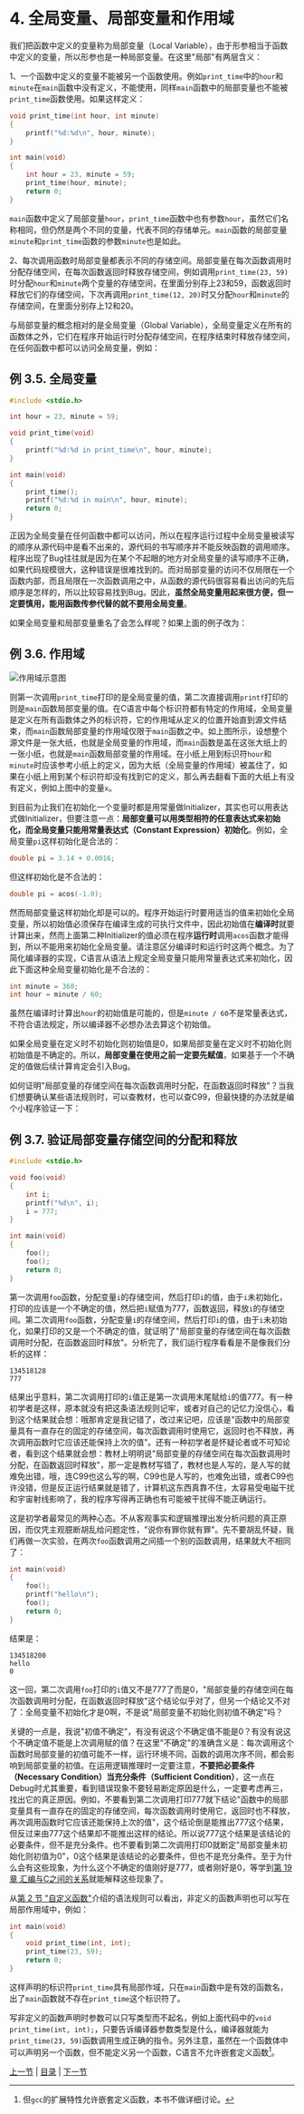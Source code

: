 # 4. 全局变量、局部变量和作用域

我们把函数中定义的变量称为局部变量（Local Variable），由于形参相当于函数中定义的变量，所以形参也是一种局部变量。在这里"局部"有两层含义：

1、一个函数中定义的变量不能被另一个函数使用。例如`print_time`中的`hour`和`minute`在`main`函数中没有定义，不能使用，同样`main`函数中的局部变量也不能被`print_time`函数使用。如果这样定义：

```c
void print_time(int hour, int minute)
{
    printf("%d:%d\n", hour, minute);
}

int main(void)
{
    int hour = 23, minute = 59;
    print_time(hour, minute);
    return 0;
}
```

`main`函数中定义了局部变量`hour`，`print_time`函数中也有参数`hour`，虽然它们名称相同，但仍然是两个不同的变量，代表不同的存储单元。`main`函数的局部变量`minute`和`print_time`函数的参数`minute`也是如此。

2、每次调用函数时局部变量都表示不同的存储空间。局部变量在每次函数调用时分配存储空间，在每次函数返回时释放存储空间，例如调用`print_time(23, 59)`时分配`hour`和`minute`两个变量的存储空间，在里面分别存上23和59，函数返回时释放它们的存储空间，下次再调用`print_time(12, 20)`时又分配`hour`和`minute`的存储空间，在里面分别存上12和20。

与局部变量的概念相对的是全局变量（Global Variable），全局变量定义在所有的函数体之外，它们在程序开始运行时分配存储空间，在程序结束时释放存储空间，在任何函数中都可以访问全局变量，例如：

## 例 3.5. 全局变量

```c
#include <stdio.h>

int hour = 23, minute = 59;

void print_time(void)
{
    printf("%d:%d in print_time\n", hour, minute);
}

int main(void)
{
    print_time();
    printf("%d:%d in main\n", hour, minute);
    return 0;
}
```

正因为全局变量在任何函数中都可以访问，所以在程序运行过程中全局变量被读写的顺序从源代码中是看不出来的，源代码的书写顺序并不能反映函数的调用顺序。程序出现了Bug往往就是因为在某个不起眼的地方对全局变量的读写顺序不正确，如果代码规模很大，这种错误是很难找到的。而对局部变量的访问不仅局限在一个函数内部，而且局限在一次函数调用之中，从函数的源代码很容易看出访问的先后顺序是怎样的，所以比较容易找到Bug。因此，**虽然全局变量用起来很方便，但一定要慎用，能用函数传参代替的就不要用全局变量**。

如果全局变量和局部变量重名了会怎么样呢？如果上面的例子改为：

## 例 3.6. 作用域

![作用域示意图](../images/func.scope.png)

则第一次调用`print_time`打印的是全局变量的值，第二次直接调用`printf`打印的则是`main`函数局部变量的值。在C语言中每个标识符都有特定的作用域，全局变量是定义在所有函数体之外的标识符，它的作用域从定义的位置开始直到源文件结束，而`main`函数局部变量的作用域仅限于`main`函数之中。如上图所示，设想整个源文件是一张大纸，也就是全局变量的作用域，而`main`函数是盖在这张大纸上的一张小纸，也就是`main`函数局部变量的作用域。在小纸上用到标识符`hour`和`minute`时应该参考小纸上的定义，因为大纸（全局变量的作用域）被盖住了，如果在小纸上用到某个标识符却没有找到它的定义，那么再去翻看下面的大纸上有没有定义，例如上图中的变量`x`。

到目前为止我们在初始化一个变量时都是用常量做Initializer，其实也可以用表达式做Initializer，但要注意一点：**局部变量可以用类型相符的任意表达式来初始化，而全局变量只能用常量表达式（Constant Expression）初始化**。例如，全局变量`pi`这样初始化是合法的：

```c
double pi = 3.14 + 0.0016;
```

但这样初始化是不合法的：

```c
double pi = acos(-1.0);
```

然而局部变量这样初始化却是可以的。程序开始运行时要用适当的值来初始化全局变量，所以初始值必须保存在编译生成的可执行文件中，因此初始值在**编译时**就要计算出来，然而上面第二种Initializer的值必须在程序**运行时**调用`acos`函数才能得到，所以不能用来初始化全局变量。请注意区分编译时和运行时这两个概念。为了简化编译器的实现，C语言从语法上规定全局变量只能用常量表达式来初始化，因此下面这种全局变量初始化是不合法的：

```c
int minute = 360;
int hour = minute / 60;
```

虽然在编译时计算出`hour`的初始值是可能的，但是`minute / 60`不是常量表达式，不符合语法规定，所以编译器不必想办法去算这个初始值。

如果全局变量在定义时不初始化则初始值是0，如果局部变量在定义时不初始化则初始值是不确定的。所以，**局部变量在使用之前一定要先赋值**，如果基于一个不确定的值做后续计算肯定会引入Bug。

如何证明"局部变量的存储空间在每次函数调用时分配，在函数返回时释放"？当我们想要确认某些语法规则时，可以查教材，也可以查C99，但最快捷的办法就是编个小程序验证一下：

## 例 3.7. 验证局部变量存储空间的分配和释放

```c
#include <stdio.h>

void foo(void)
{
    int i;
    printf("%d\n", i);
    i = 777;
}

int main(void)
{
    foo();
    foo();
    return 0;
}
```

第一次调用`foo`函数，分配变量`i`的存储空间，然后打印`i`的值，由于`i`未初始化，打印的应该是一个不确定的值，然后把`i`赋值为777，函数返回，释放`i`的存储空间。第二次调用`foo`函数，分配变量`i`的存储空间，然后打印`i`的值，由于`i`未初始化，如果打印的又是一个不确定的值，就证明了"局部变量的存储空间在每次函数调用时分配，在函数返回时释放"。分析完了，我们运行程序看看是不是像我们分析的这样：

```
134518128
777
```

结果出乎意料，第二次调用打印的`i`值正是第一次调用末尾赋给`i`的值777。有一种初学者是这样，原本就没有把这条语法规则记牢，或者对自己的记忆力没信心，看到这个结果就会想：哦那肯定是我记错了，改过来记吧，应该是"函数中的局部变量具有一直存在的固定的存储空间，每次函数调用时使用它，返回时也不释放，再次调用函数时它应该还能保持上次的值"。还有一种初学者是怀疑论者或不可知论者，看到这个结果就会想：教材上明明说"局部变量的存储空间在每次函数调用时分配，在函数返回时释放"，那一定是教材写错了，教材也是人写的，是人写的就难免出错，哦，连C99也这么写的啊，C99也是人写的，也难免出错，或者C99也许没错，但是反正运行结果就是错了，计算机这东西真靠不住，太容易受电磁干扰和宇宙射线影响了，我的程序写得再正确也有可能被干扰得不能正确运行。

这是初学者最常见的两种心态。不从客观事实和逻辑推理出发分析问题的真正原因，而仅凭主观臆断胡乱给问题定性，"说你有罪你就有罪"。先不要胡乱怀疑，我们再做一次实验，在两次`foo`函数调用之间插一个别的函数调用，结果就大不相同了：

```c
int main(void)
{
    foo();
    printf("hello\n");
    foo();
    return 0;
}
```

结果是：

```
134518200
hello
0
```

这一回，第二次调用`foo`打印的`i`值又不是777了而是0，"局部变量的存储空间在每次函数调用时分配，在函数返回时释放"这个结论似乎对了，但另一个结论又不对了：全局变量不初始化才是0啊，不是说"局部变量不初始化则初值不确定"吗？

关键的一点是，我说"初值不确定"，有没有说这个不确定值不能是0？有没有说这个不确定值不能是上次调用赋的值？在这里"不确定"的准确含义是：每次调用这个函数时局部变量的初值可能不一样，运行环境不同，函数的调用次序不同，都会影响到局部变量的初值。在运用逻辑推理时一定要注意，**不要把必要条件（Necessary Condition）当充分条件（Sufficient Condition）**，这一点在Debug时尤其重要，看到错误现象不要轻易断定原因是什么，一定要考虑再三，找出它的真正原因。例如，不要看到第二次调用打印777就下结论"函数中的局部变量具有一直存在的固定的存储空间，每次函数调用时使用它，返回时也不释放，再次调用函数时它应该还能保持上次的值"，这个结论倒是能推出777这个结果，但反过来由777这个结果却不能推出这样的结论。所以说777这个结果是该结论的必要条件，但不是充分条件。也不要看到第二次调用打印0就断定"局部变量未初始化则初值为0"，0这个结果是该结论的必要条件，但也不是充分条件。至于为什么会有这些现象，为什么这个不确定的值刚好是777，或者刚好是0，等学到[第 19 章 汇编与C之间的关系](/ch19/index)就能解释这些现象了。

从[第 2 节 "自定义函数"](/ch03/s02)介绍的语法规则可以看出，非定义的函数声明也可以写在局部作用域中，例如：

```c
int main(void)
{
    void print_time(int, int);
    print_time(23, 59);
    return 0;
}
```

这样声明的标识符`print_time`具有局部作域，只在`main`函数中是有效的函数名，出了`main`函数就不存在`print_time`这个标识符了。

写非定义的函数声明时参数可以只写类型而不起名，例如上面代码中的`void print_time(int, int);`，只要告诉编译器参数类型是什么，编译器就能为`print_time(23, 59)`函数调用生成正确的指令。另外注意，虽然在一个函数体中可以声明另一个函数，但不能定义另一个函数，C语言不允许嵌套定义函数[^1]。

[^1]: 但`gcc`的扩展特性允许嵌套定义函数，本书不做详细讨论。

[上一节](/ch03/s03) | [目录](/ch03/index) | [下一节](/ch03/s05) 